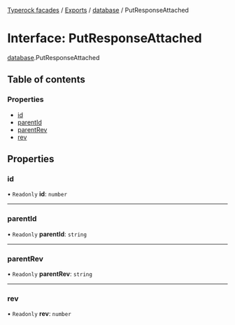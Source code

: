 [Typerock facades](../index.md) / [Exports](../modules.md) / [database](../modules/database.md) / PutResponseAttached

# Interface: PutResponseAttached

[database](../modules/database.md).PutResponseAttached

## Table of contents

### Properties

- [id](database.PutResponseAttached.md#id)
- [parentId](database.PutResponseAttached.md#parentid)
- [parentRev](database.PutResponseAttached.md#parentrev)
- [rev](database.PutResponseAttached.md#rev)

## Properties

### id

• `Readonly` **id**: `number`

___

### parentId

• `Readonly` **parentId**: `string`

___

### parentRev

• `Readonly` **parentRev**: `string`

___

### rev

• `Readonly` **rev**: `number`
